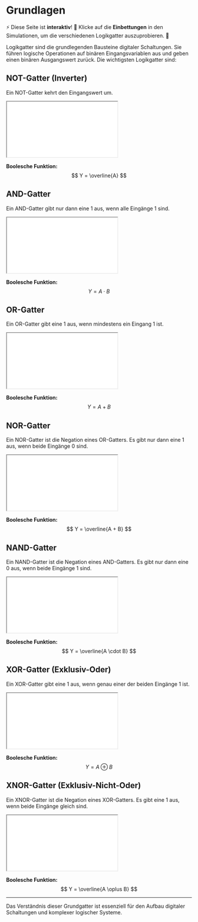 # Grundlagen
<div class="alert alert-success" role="alert">
<p>⚡ Diese Seite ist <strong>interaktiv</strong>! 🔧 Klicke auf die <strong>Einbettungen</strong> in den Simulationen, um die verschiedenen Logikgatter auszuprobieren. 🚀</p>
</div>

Logikgatter sind die grundlegenden Bausteine digitaler Schaltungen. Sie führen logische Operationen auf binären Eingangsvariablen aus und geben einen binären Ausgangswert zurück. Die wichtigsten Logikgatter sind:

## NOT-Gatter (Inverter)

Ein NOT-Gatter kehrt den Eingangswert um.

<iframe onload="resizeIframe(this)" src="/ITLernen/canvas/logikgatter/gatter.html?gate=NOT" id="not"></iframe>

**Boolesche Funktion:**
$$ Y = \overline{A} $$

## AND-Gatter

Ein AND-Gatter gibt nur dann eine 1 aus, wenn alle Eingänge 1 sind.

<iframe onload="resizeIframe(this)" src="/ITLernen/canvas/logikgatter/gatter.html?gate=AND" id="and"></iframe>

**Boolesche Funktion:**
$$ Y = A \cdot B $$

## OR-Gatter

Ein OR-Gatter gibt eine 1 aus, wenn mindestens ein Eingang 1 ist.

<iframe onload="resizeIframe(this)" src="/ITLernen/canvas/logikgatter/gatter.html?gate=OR" id="or"></iframe>

**Boolesche Funktion:**
$$ Y = A + B $$

## NOR-Gatter

Ein NOR-Gatter ist die Negation eines OR-Gatters. Es gibt nur dann eine 1 aus, wenn beide Eingänge 0 sind.

<iframe onload="resizeIframe(this)" src="/ITLernen/canvas/logikgatter/gatter.html?gate=NOR" id="nor"></iframe>

**Boolesche Funktion:**
$$ Y = \overline{A + B} $$

## NAND-Gatter

Ein NAND-Gatter ist die Negation eines AND-Gatters. Es gibt nur dann eine 0 aus, wenn beide Eingänge 1 sind.

<iframe onload="resizeIframe(this)" src="/ITLernen/canvas/logikgatter/gatter.html?gate=NAND" id="nand"></iframe>

**Boolesche Funktion:**
$$ Y = \overline{A \cdot B} $$

## XOR-Gatter (Exklusiv-Oder)

Ein XOR-Gatter gibt eine 1 aus, wenn genau einer der beiden Eingänge 1 ist.

<iframe onload="resizeIframe(this)" src="/ITLernen/canvas/logikgatter/gatter.html?gate=XOR" id="xor"></iframe>

**Boolesche Funktion:**
$$ Y = A \oplus B $$

## XNOR-Gatter (Exklusiv-Nicht-Oder)

Ein XNOR-Gatter ist die Negation eines XOR-Gatters. Es gibt eine 1 aus, wenn beide Eingänge gleich sind.

<iframe onload="resizeIframe(this)" src="/ITLernen/canvas/logikgatter/gatter.html?gate=XNOR" id="xnor"></iframe>

**Boolesche Funktion:**
$$ Y = \overline{A \oplus B} $$

---
Das Verständnis dieser Grundgatter ist essenziell für den Aufbau digitaler Schaltungen und komplexer logischer Systeme.